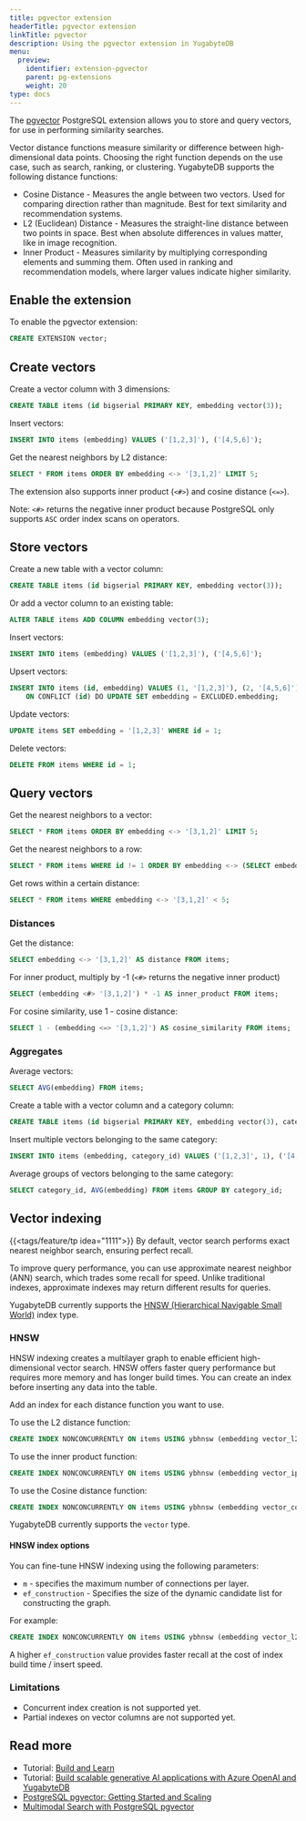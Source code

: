 ```yaml
---
title: pgvector extension
headerTitle: pgvector extension
linkTitle: pgvector
description: Using the pgvector extension in YugabyteDB
menu:
  preview:
    identifier: extension-pgvector
    parent: pg-extensions
    weight: 20
type: docs
---
```


The [pgvector](https://github.com/pgvector/pgvector) PostgreSQL extension allows you to store and query vectors, for use in performing similarity searches.

Vector distance functions measure similarity or difference between high-dimensional data points. Choosing the right function depends on the use case, such as search, ranking, or clustering. YugabyteDB supports the following distance functions:

- Cosine Distance - Measures the angle between two vectors. Used for comparing direction rather than magnitude. Best for text similarity and recommendation systems.
- L2 (Euclidean) Distance - Measures the straight-line distance between two points in space. Best when absolute differences in values matter, like in image recognition.
- Inner Product - Measures similarity by multiplying corresponding elements and summing them. Often used in ranking and recommendation models, where larger values indicate higher similarity.

## Enable the extension

To enable the pgvector extension:

```sql
CREATE EXTENSION vector;
```

## Create vectors

Create a vector column with 3 dimensions:

```sql
CREATE TABLE items (id bigserial PRIMARY KEY, embedding vector(3));
```

Insert vectors:

```sql
INSERT INTO items (embedding) VALUES ('[1,2,3]'), ('[4,5,6]');
```

Get the nearest neighbors by L2 distance:

```sql
SELECT * FROM items ORDER BY embedding <-> '[3,1,2]' LIMIT 5;
```

The extension also supports inner product (`<#>`) and cosine distance (`<=>`).

Note: `<#>` returns the negative inner product because PostgreSQL only supports `ASC` order index scans on operators.

## Store vectors

Create a new table with a vector column:

```sql
CREATE TABLE items (id bigserial PRIMARY KEY, embedding vector(3));
```

Or add a vector column to an existing table:

```sql
ALTER TABLE items ADD COLUMN embedding vector(3);
```

Insert vectors:

```sql
INSERT INTO items (embedding) VALUES ('[1,2,3]'), ('[4,5,6]');
```

Upsert vectors:

```sql
INSERT INTO items (id, embedding) VALUES (1, '[1,2,3]'), (2, '[4,5,6]')
    ON CONFLICT (id) DO UPDATE SET embedding = EXCLUDED.embedding;
```

Update vectors:

```sql
UPDATE items SET embedding = '[1,2,3]' WHERE id = 1;
```

Delete vectors:

```sql
DELETE FROM items WHERE id = 1;
```

## Query vectors

Get the nearest neighbors to a vector:

```sql
SELECT * FROM items ORDER BY embedding <-> '[3,1,2]' LIMIT 5;
```

Get the nearest neighbors to a row:

```sql
SELECT * FROM items WHERE id != 1 ORDER BY embedding <-> (SELECT embedding FROM items WHERE id = 1) LIMIT 5;
```

Get rows within a certain distance:

```sql
SELECT * FROM items WHERE embedding <-> '[3,1,2]' < 5;
```

<!--Note: Combine with `ORDER BY` and `LIMIT` to use an index.-->

### Distances

Get the distance:

```sql
SELECT embedding <-> '[3,1,2]' AS distance FROM items;
```

For inner product, multiply by -1 (`<#>` returns the negative inner product)

```sql
SELECT (embedding <#> '[3,1,2]') * -1 AS inner_product FROM items;
```

For cosine similarity, use 1 - cosine distance:

```sql
SELECT 1 - (embedding <=> '[3,1,2]') AS cosine_similarity FROM items;
```

### Aggregates

Average vectors:

```sql
SELECT AVG(embedding) FROM items;
```

Create a table with a vector column and a category column:

```sql
CREATE TABLE items (id bigserial PRIMARY KEY, embedding vector(3), category_id int);
```

Insert multiple vectors belonging to the same category:

```sql
INSERT INTO items (embedding, category_id) VALUES ('[1,2,3]', 1), ('[4,5,6]', 2), ('[3,4,5]', 1), ('[2,3,4]', 2);
```

Average groups of vectors belonging to the same category:

```sql
SELECT category_id, AVG(embedding) FROM items GROUP BY category_id;
```

## Vector indexing

{{<tags/feature/tp idea="1111">}} By default, vector search performs exact nearest neighbor search, ensuring perfect recall.

To improve query performance, you can use approximate nearest neighbor (ANN) search, which trades some recall for speed. Unlike traditional indexes, approximate indexes may return different results for queries.

YugabyteDB currently supports the [HNSW (Hierarchical Navigable Small World)](https://github.com/pgvector/pgvector?tab=readme-ov-file#hnsw) index type.

### HNSW

HNSW indexing creates a multilayer graph to enable efficient high-dimensional vector search. HNSW offers faster query performance but requires more memory and has longer build times. You can create an index before inserting any data into the table.

Add an index for each distance function you want to use.

To use the L2 distance function:

```sql
CREATE INDEX NONCONCURRENTLY ON items USING ybhnsw (embedding vector_l2_ops);
```

To use the inner product function:

```sql
CREATE INDEX NONCONCURRENTLY ON items USING ybhnsw (embedding vector_ip_ops);
```

To use the Cosine distance function:

```sql
CREATE INDEX NONCONCURRENTLY ON items USING ybhnsw (embedding vector_cosine_ops);
```

YugabyteDB currently supports the `vector` type.

#### HNSW index options

You can fine-tune HNSW indexing using the following parameters:

- `m` - specifies the maximum number of connections per layer.
- `ef_construction` - Specifies the size of the dynamic candidate list for constructing the graph.

For example:

```sql
CREATE INDEX NONCONCURRENTLY ON items USING ybhnsw (embedding vector_l2_ops) WITH (m = 16, ef_construction = 128);
```

A higher `ef_construction` value provides faster recall at the cost of index build time / insert speed.

### Limitations

- Concurrent index creation is not supported yet.
- Partial indexes on vector columns are not supported yet.

## Read more

- Tutorial: [Build and Learn](/preview/tutorials/build-and-learn/)
- Tutorial: [Build scalable generative AI applications with Azure OpenAI and YugabyteDB](/preview/tutorials/azure/azure-openai/)
- [PostgreSQL pgvector: Getting Started and Scaling](https://www.yugabyte.com/blog/postgresql-pgvector-getting-started/)
- [Multimodal Search with PostgreSQL pgvector](https://www.yugabyte.com/blog/postgresql-pgvector-multimodal-search/)
